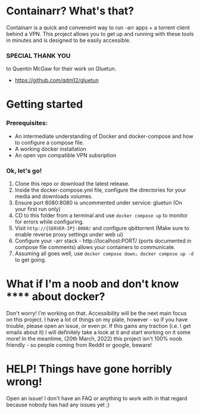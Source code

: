 # Containarr? What's that?

Containarr is a quick and conveneint way to run -arr apps + a torrent client behind a VPN. This project allows you to get up and running with these tools in minutes and is designed to be easily accessible.

### SPECIAL THANK YOU
to Quentin McGaw for their work on Gluetun. 
- https://github.com/qdm12/gluetun

# Getting started

### Prerequisites:
  - An intermediate understanding of Docker and docker-compose and how to configure a compose file.
  - A working docker installation
  - An open vpn compatible VPN subsription

### Ok, let's go!
  1. Clone this repo or download the latest release.
  2. Inside the docker-compose.yml file, configure the directories for your media and downloads volumes.
  3. Ensure port 8080:8080 is uncommented under service: gluetun (On your first run only)
  4. CD to this folder from a terminal and use ```docker compose up``` to monitor for errors while configuring.
  6. Visit ```http://{SERVER-IP}:8080/``` and configure qbittorrent (Make sure to enable reverse proxy settings under web ui)
  8. Configure your -arr stack - http://localhost:PORT/ (ports documented in compose file comments) allows your containers to communicate.
  9. Assuming all goes well, use ```docker compose down; docker compose up -d``` to get going.
 

# What if I'm a noob and don't know **** about docker?
Don't worry! I'm working on that. Accessibility will be the next main focus on this project. I have a lot of things on my plate, however - so if you have trouble, please open an issue, or even pr. If this gains any traction (i.e. I get emails about it) I will definitely take a look at it and start working on it some more! 
In the meantime, (20th March, 2022) this project isn't 100% noob friendly - so people coming from Reddit or google, beware!


# HELP! Things have gone horribly wrong!
Open an issue! I don't have an FAQ or anything to work with in that regard because nobody has had any issues yet ;)

<!-- Containarr is a ready-to-configure, easy to deploy docker-compose file for quickly and easily getting up and running with the -arr stack (Radarr, Sonarr, Jackett, bittorrent, etc).

With minimal configuration, you can easily deploy the -arr stack behind a VPN of your choice and connect it to storage.



By default, containarr uses a named docker volume for media, one for downloads, and stores config files on the host filesystem.


You will need to configure storage locations for media and torrents, either by replacing the named volume with a host path, or by setting volume driver_opts to utilize network shares.

To get started:

1. Clone this git repository
2. Configure media and downloads volumes in ./docker-compose.yml
3. (Optional) Create entries for subdomains in your local DNS server for radarr, sonarr, etc .containarr.lan and use the alternative index.html in ./build/nginx
4. That's it. Visit http://localhost/ to get started. This app is served over port 80 by default, you can change this in the compose file. Apps are internally routed/proxied.


Note: Prowlarr and Readarr are based off nightly/development builds at this time.


Easily remove modules by commenting/removing them from the docker-compose.yml file i.e. to remove Readarr, simply delete the entire Readarr service from the yml file. 

 -->

<!-- Disclaimer: This is for people already somewhat familiar with docker looking to set up -arr apps and a torrent client behind a vpn quickly. Its designed as more of a template to be tweaked. -->

